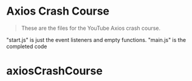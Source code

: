# Axios Crash Course

> These are the files for the YouTube Axios crash course.

"start.js" is just the event listeners and empty functions. "main.js" is the completed code
# axiosCrashCourse
